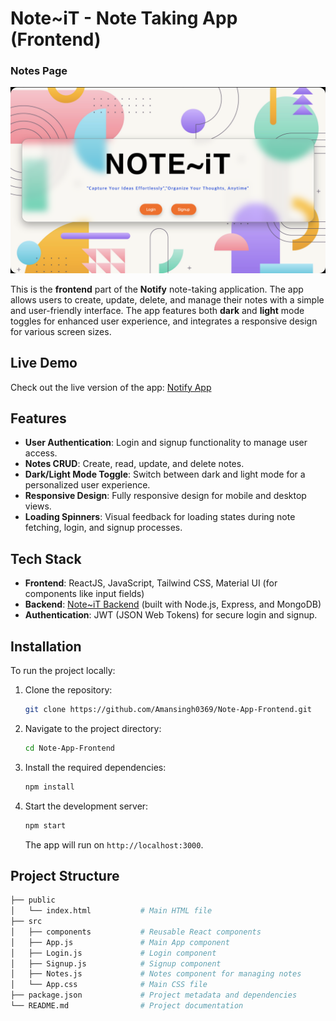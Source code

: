 # Note~iT - Note Taking App (Frontend)
### Notes Page
![Notes Page](./images/main_page.png)

This is the **frontend** part of the **Notify** note-taking application. The app allows users to create, update, delete, and manage their notes with a simple and user-friendly interface. The app features both **dark** and **light** mode toggles for enhanced user experience, and integrates a responsive design for various screen sizes.

## Live Demo

Check out the live version of the app: [Notify App](https://note-app-frontend-beta.vercel.app/)

## Features

- **User Authentication**: Login and signup functionality to manage user access.
- **Notes CRUD**: Create, read, update, and delete notes.
- **Dark/Light Mode Toggle**: Switch between dark and light mode for a personalized user experience.
- **Responsive Design**: Fully responsive design for mobile and desktop views.
- **Loading Spinners**: Visual feedback for loading states during note fetching, login, and signup processes.

## Tech Stack

- **Frontend**: ReactJS, JavaScript, Tailwind CSS, Material UI (for components like input fields)
- **Backend**: [Note~iT Backend](https://github.com/Amansingh0369/Note-App.git) (built with Node.js, Express, and MongoDB)
- **Authentication**: JWT (JSON Web Tokens) for secure login and signup.

## Installation

To run the project locally:

1. Clone the repository:
    ```bash
    git clone https://github.com/Amansingh0369/Note-App-Frontend.git
    ```
2. Navigate to the project directory:
    ```bash
    cd Note-App-Frontend
    ```
3. Install the required dependencies:
    ```bash
    npm install
    ```
4. Start the development server:
    ```bash
    npm start
    ```
   The app will run on `http://localhost:3000`.

## Project Structure

```bash
├── public
│   └── index.html           # Main HTML file
├── src
│   ├── components           # Reusable React components
│   ├── App.js               # Main App component
│   ├── Login.js             # Login component
│   ├── Signup.js            # Signup component
│   ├── Notes.js             # Notes component for managing notes
│   └── App.css              # Main CSS file
├── package.json             # Project metadata and dependencies
└── README.md                # Project documentation
